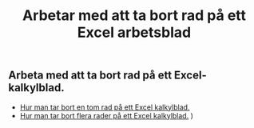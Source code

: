 ﻿---
title: Arbetar med att ta bort rad på ett Excel arbetsblad
second_title: Aspose.Cells Cloud Documen
linktitle: Ta bort
type: docs
url: /sv/rows/delete/
keywords: Working with deleting row on an Excel worksheet. How to add rows on an Excel worksheet
description: Aspose.Cells Cloud REST API stöder radering av rader på ett Excel-kalkylblad. SDK stöder olika utvecklingsspråk. De inkluderar Android, C#, Go, Java, NodeJS, Perl, PHP, Python, Ruby och swift
weight: 20
kwords: Excel, Office Cloud, REST API, Spreadsheet, PDF, CSV, Json, Markdwon, Arbeta med att ta bort rad på ett Excel kalkylblad
---
## Arbeta med att ta bort rad på ett Excel-kalkylblad.

- [Hur man tar bort en tom rad på ett Excel kalkylblad.](/cells/sv/rows/delete/row/) 
- [Hur man tar bort flera rader på ett Excel kalkylblad.](/cells/sv/rows/delete/rows/) ) 
